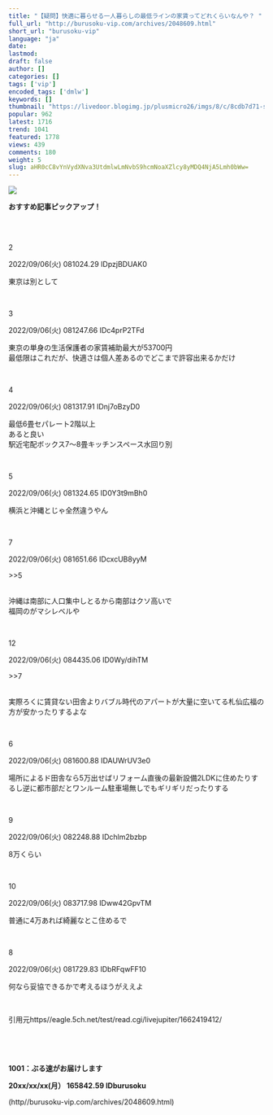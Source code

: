 ```yaml
---
title: "【疑問】快適に暮らせる一人暮らしの最低ラインの家賃ってどれくらいなんや？ "
full_url: "http://burusoku-vip.com/archives/2048609.html"
short_url: "burusoku-vip"
language: "ja"
date: 
lastmod: 
draft: false
author: []
categories: []
tags: ['vip']
encoded_tags: ['dmlw']
keywords: []
thumbnail: "https://livedoor.blogimg.jp/plusmicro26/imgs/8/c/8cdb7d71-s.png"
popular: 962
latest: 1716
trend: 1041
featured: 1778
views: 439
comments: 180
weight: 5
slug: aHR0cC8vYnVydXNva3UtdmlwLmNvbS9hcmNoaXZlcy8yMDQ4NjA5Lmh0bWw=
---
```


![](https://livedoor.blogimg.jp/plusmicro26/imgs/8/c/8cdb7d71-s.png)

<div><p><b>おすすめ記事ピックアップ！</b></p> <p class='g-ad1'> </p> <p class='g-ad2'> </p> <p></p><br> <br><p>2 <p> 2022/09/06(火) 081024.29 IDpzjBDUAK0</p></p><p> 東京は別として </p><br> <p>3 <p> 2022/09/06(火) 081247.66 IDc4prP2TFd</p></p><p> 東京の単身の生活保護者の家賃補助最大が53700円 <br> 最低限はこれだが、快適さは個人差あるのでどこまで許容出来るかだけ </p><br> <p>4 <p> 2022/09/06(火) 081317.91 IDnj7oBzyD0</p></p><p> 最低6畳セパレート2階以上 <br> あると良い <br> 駅近宅配ボックス7〜8畳キッチンスペース水回り別 </p><br> <p>5 <p> 2022/09/06(火) 081324.65 ID0Y3t9mBh0</p></p><p> 横浜と沖縄とじゃ全然違うやん </p><br> <p>7 <p> 2022/09/06(火) 081651.66 IDcxcUB8yyM</p></p><p> <p class='anchor'>>>5</p> <br> 沖縄は南部に人口集中しとるから南部はクソ高いで <br> 福岡のがマシレベルや </p><br> <p>12 <p> 2022/09/06(火) 084435.06 ID0Wy/dihTM</p></p><p> <p class='anchor'>>>7</p> <br> 実際ろくに賃貸ない田舎よりバブル時代のアパートが大量に空いてる札仙広福の方が安かったりするよな </p><br> <p>6 <p> 2022/09/06(火) 081600.88 IDAUWrUV3e0</p></p><p> 場所によるド田舎なら5万出せばリフォーム直後の最新設備2LDKに住めたりするし逆に都市部だとワンルーム駐車場無しでもギリギリだったりする </p><br> <p>9 <p> 2022/09/06(火) 082248.88 IDchlm2bzbp</p></p><p> 8万くらい </p><br> <p>10 <p> 2022/09/06(火) 083717.98 IDww42GpvTM</p></p><p> 普通に4万あれば綺麗なとこ住めるで </p><br> <p>8 <p> 2022/09/06(火) 081729.83 IDbRFqwFF10</p></p><p> 何なら妥協できるかで考えるほうがええよ </p><br> <p>引用元https//eagle.5ch.net/test/read.cgi/livejupiter/1662419412/</p> <br> <p id='csw_block'></p> <p id='divSP1'> </p> <br><p><b>1001：ぶる速がお届けします <p> 20xx/xx/xx(月） 165842.59 IDburusoku</p></b></p> <p class='g-ad1'> </p> <p class='g-ad2'> </p> <p id='divSP'> </p> </div>

(http//burusoku-vip.com/archives/2048609.html)
